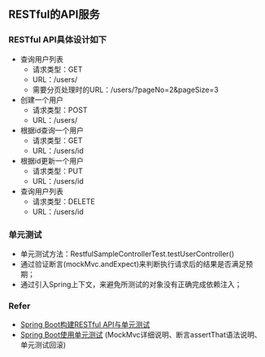 ## RESTful的API服务
### RESTful API具体设计如下
- 查询用户列表
    - 请求类型：GET
    - URL：/users/
    - 需要分页处理时的URL：/users/?pageNo=2&pageSize=3
- 创建一个用户
    - 请求类型：POST
    - URL：/users/
- 根据id查询一个用户
    - 请求类型：GET
    - URL：/users/id
- 根据id更新一个用户
    - 请求类型：PUT
    - URL：/users/id
- 查询用户列表
    - 请求类型：DELETE
    - URL：/users/id
### 单元测试
- 单元测试方法：RestfulSampleControllerTest.testUserController()
- 通过验证断言(mockMvc.andExpect)来判断执行请求后的结果是否满足预期；
- 通过引入Spring上下文，来避免所测试的对象没有正确完成依赖注入；

### Refer
- [Spring Boot构建RESTful API与单元测试](http://blog.didispace.com/springbootrestfulapi/)
- [Spring Boot使用单元测试](http://tengj.top/2017/12/28/springboot12/) (MockMvc详细说明、断言assertThat语法说明、单元测试回滚)